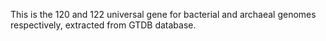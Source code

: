 This is the 120 and 122 universal gene for bacterial and archaeal genomes respectively, extracted from GTDB database. 
